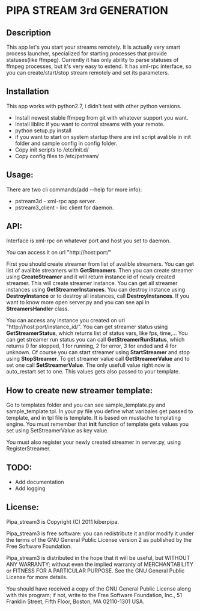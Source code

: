 PIPA STREAM 3rd GENERATION
==========================

Description
-----------
This app let's you start your streams remotely.
It is actually very smart process launcher, specialized for starting
processes that provide statuses(like ffmpeg). Currently it has only
ability to parse statuses of ffmpeg processes, but it's very easy to extend.
It has xml-rpc interface, so you can create/start/stop stream remotely and set its parameters.

Installation
-----------
This app works with python2.7, i didn't test with other python versions.

- Install newest stable ffmpeg from git with whatever support you want.
- Install liblirc if you want to control streams with your remote.
- python setup.py install
- if you want to start on system startup there are init script avalible in init
  folder and sample config in config folder.
- Copy init scripts to /etc/init.d/
- Copy config files to /etc/pstream/

Usage:
------
There are two cli commands(add --help for more info):

- pstream3d - xml-rpc app server.
- pstream3_client - lirc client for daemon.

API:
----
Interface is xml-rpc on whatever port and host you set to daemon.

You can access it on url "http://host:port/"

First you should create streamer from list of avalible streamers. You can get list of avalible streamers with **GetStreamers**. Then you can create streamer using **CreateStreamer** and it will return instance id of newly created streamer. This will create streamer instance. You can get all streamer instances using **GetStreamerInstances**. You can destroy instance using **DestroyInstance** or to destroy all instances, call **DestroyInstances**.
If you want to know more open server.py and you can see api in **StreamersHandler** class.

You can access any instance you created on uri "http://host:port/instance_id/". You can get streamer status using **GetStreamerStatus**, which returns list of status vars, like fps, time,... You can get streamer run status you can call **GetStreamerRunStatus**, which returns 0 for stopped, 1 for running, 2 for error, 3 for ended and 4 for unknown. Of course you can start streamer using **StartStreamer** and stop using **StopStreamer**. To get streamer value call **GetStreamerValue** and to set one call **SetStreamerValue**. The only usefull value right now is auto_restart set to one. This values gets also passed to your template.

How to create new streamer template:
------------------------------------
Go to templates folder and you can see sample_template.py and sample_template.tpl. In your py file you define what varibales get passed to template, and in tpl file is template. It is based on mustache templating engine. You must remember that __init__ function of template gets values you set using SetStreamerValue as key value.

You must also register your newly created streamer in server.py, using RegisterStreamer.

TODO:
-----
- Add documentation
- Add logging

License:
--------
Pipa_stream3 is Copyright (C) 2011 kiberpipa.

Pipa_stream3 is free software: you can redistribute it and/or modify it under the terms of the GNU General Public License version 2 as published by the Free Software Foundation.

Pipa_stream3 is distributed in the hope that it will be useful, but WITHOUT ANY WARRANTY; without even the implied warranty of MERCHANTABILITY or FITNESS FOR A PARTICULAR PURPOSE. See the GNU General Public License for more details.

You should have received a copy of the GNU General Public License along with this program; if not, write to the Free Software Foundation, Inc., 51 Franklin Street, Fifth Floor, Boston, MA 02110-1301 USA.
